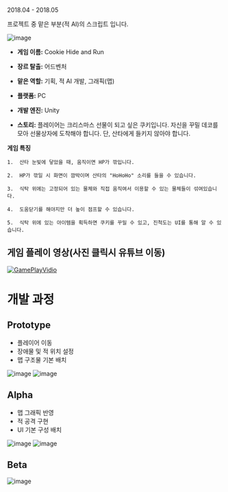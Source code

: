 2018.04 - 2018.05

프로젝트 중 맡은 부분(적 AI)의 스크립트 입니다.

![image](https://user-images.githubusercontent.com/79794414/155729402-aa01528c-b605-42f2-b209-b053d795ab8b.png)

- **게임 이름:** Cookie Hide and Run

- **장르 탈출:** 어드벤처

- **맡은 역할:** 기획, 적 AI 개발, 그래픽(맵)

- **플랫폼:** PC

- **개발 엔진:** Unity
- **스토리:** 플레이어는 크리스마스 선물이 되고 싶은 쿠키입니다.
자신을 꾸밀 데코를 모아 선물상자에 도착해야 합니다.
단, 산타에게 들키지 않아야 합니다.
        
        
**게임 특징** 

    1.  산타 눈빛에 닿았을 때, 움직이면 HP가 깎입니다.
    
    2.  HP가 깎일 시 화면이 깜박이며 산타의 "HoHoHo" 소리를 들을 수 있습니다.
    
    3.  식탁 위에는 고정되어 있는 물체와 직접 움직여서 이용할 수 있는 물체들이 섞여있습니다.
    
    4.  도움닫기를 해야지만 더 높이 점프할 수 있습니다.
    
    5.  식탁 위에 있는 아이템을 획득하면 쿠키를 꾸밀 수 있고, 진척도는 UI를 통해 알 수 있습니다.
    
## 게임 플레이 영상(사진 클릭시 유튜브 이동)
[![GamePlayVidio](https://img.youtube.com/vi/6euvlQd7bsQ/0.jpg)](https://www.youtube.com/watch?v=6euvlQd7bsQ)

# 개발 과정
## Prototype
- 플레이어 이동
- 장애물 및 적 위치 설정
- 맵 구조물 기본 배치

![image](https://user-images.githubusercontent.com/79794414/155728878-9a55aae7-051a-43e6-8e1b-29849f559912.png)
![image](https://user-images.githubusercontent.com/79794414/155728945-d6607440-3c74-4eef-87d7-d22833c2a1a7.png)

## Alpha
- 맵 그래픽 반영
- 적 공격 구현
- UI 기본 구성 배치

![image](https://user-images.githubusercontent.com/79794414/155729002-6e558983-25dd-47ce-9137-fad5bc910910.png)
![image](https://user-images.githubusercontent.com/79794414/155729023-c28a40b0-ffa3-486f-9ebf-a9290ed626f3.png)

## Beta
![image](https://user-images.githubusercontent.com/79794414/155729070-d05e83d8-e3cf-476e-88c9-b550a11d9d93.png)
